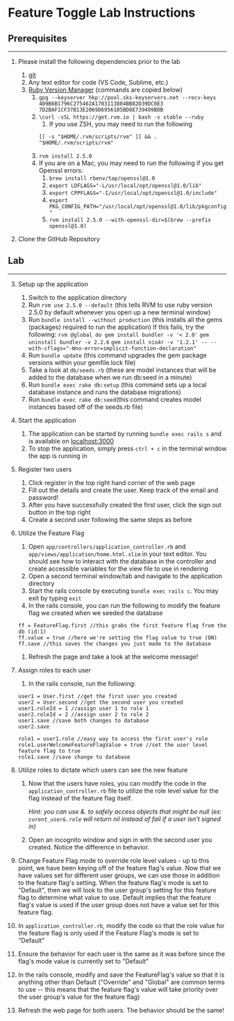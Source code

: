 # Feature Toggle Lab Instructions

## Prerequisites
--- 
1. Please install the following dependencies prior to the lab
   1. [git](https://git-scm.com/)
   2. Any text editor for code (VS Code, Sublime, etc.)
   3. [Ruby Version Manager](https://rvm.io/rvm/install) (commands are copied below)
      1. `gpg --keyserver hkp://pool.sks-keyservers.net --recv-keys 409B6B1796C275462A1703113804BB82D39DC0E3 7D2BAF1CF37B13E2069D6956105BD0E739499BDB`
      2. `\curl -sSL https://get.rvm.io | bash -s stable --ruby`
         1. If you use ZSH, you may need to run the following
         ```
         [[ -s "$HOME/.rvm/scripts/rvm" ]] && . "$HOME/.rvm/scripts/rvm"
      3. `rvm install 2.5.0`
      4. If you are on a Mac, you may need to run the following if you get Openssl errors:
         1. `brew install rbenv/tap/openssl@1.0`
         2. `export LDFLAGS="-L/usr/local/opt/openssl@1.0/lib"`
         3. `export CPPFLAGS="-I/usr/local/opt/openssl@1.0/include"`
         4. `export PKG_CONFIG_PATH="/usr/local/opt/openssl@1.0/lib/pkgconfig"`
         5. `rvm install 2.5.0 --with-openssl-dir=$(brew --prefix openssl@1.0)`

2. Clone the GitHub Repository
 

## Lab
---
3. Setup up the application
   1. Switch to the application directory
   2. Run `rvm use 2.5.0 --default` (this tells RVM to use ruby version 2.5.0 by default whenever you open up a new terminal window)
   3. Run `bundle install --without production` (this installs all the gems (packages) required to run the application) If this fails, try the following:
        `rvm @global do gem install bundler -v '< 2.0'`
        `gem uninstall bundler -v 2.2.6`
        `gem install nio4r -v '1.2.1' -- --with-cflags="-Wno-error=implicit-function-declaration"`
   4. Run `bundle update` (this command upgrades the gem package versions within your gemfile.lock file)
   5. Take a look at `db/seeds.rb` (these are model instances that will be added to the database when we run db:seed in a minute)
   6. Run `bundle exec rake db:setup` (this command sets up a local database instance and runs the database migrations)
   7. Run `bundle exec rake db:seed`(this command creates model instances based off of the seeds.rb file)
4. Start the application
   1. The application can be started by running `bundle exec rails s` and is available on [localhost:3000](http://localhost:3000)
   2. To stop the application, simply press `ctrl + c` in the terminal window the app is running in

5. Register two users
   1. Click register in the top right hand corner of the web page
   2. Fill out the details and create the user. Keep track of the email and password!
   3. After you have successfully created the first user, click the sign out button in the top right
   4. Create a second user following the same steps as before

6. Utilize the Feature Flag
   1. Open `app/controllers/application_controller.rb` and `app/views/application/home.html.slim` in your text editor. You should see how to interact with the database in the controller and create accessible variables for the view file to use in rendering
   2. Open a second terminal window/tab and navigate to the application directory
   3. Start the rails console by executing `bundle exec rails c`. You may exit by typing `exit`
   4. In the rails console, you can run the following to modify the feature flag we created when we seeded the database
   ```
   ff = FeatureFlag.first //this grabs the first feature flag from the db (id:1)
   ff.value = true //here we're setting the flag value to true (ON)
   ff.save //this saves the changes you just made to the database
   ```
    1. Refresh the page and take a look at the welcome message!

7. Assign roles to each user
   1. In the rails console, run the following:
   ```
   user1 = User.first //get the first user you created
   user2 = User.second //get the second user you created
   user1.roleId = 1 //assign user 1 to role 1
   user2.roleId = 2 //assign user 2 to role 2
   user1.save //save both changes to database
   user2.save

   role1 = user1.role //easy way to access the first user's role
   role1.userWelcomeFeatureFlagValue = true //set the user level feature flag to true
   role1.save //save change to database
   ```

8. Utilize roles to dictate which users can see the new feature
   1. Now that the users have roles, you can modify the code in the `application_controller.rb` file to utilize the role level value for the flag instead of the feature flag itself. 
   
      *Hint: you can use &. to safely access objects that might be null (ex: `curent_user&.role` will return nil instead of fail if a user isn't signed in)*

   2. Open an incognito window and sign in with the second user you created. Notice the difference in behavior.

9.  Change Feature Flag mode to override role level values - up to this point, we have been keying off of the feature flag's value. Now that we have values set for different user groups, we can use those in addition to the feature flag's setting. When the feature flag's mode is set to "Default", then we will look to the user group's setting for this feature flag to determine what value to use. Default implies that the feature flag's value is used if the user group does not have a value set for this feature flag.
   3.  In `application_controller.rb`, modify the code so that the role value for the feature flag is only used if the Feature Flag's mode is set to "Default"
   4.  Ensure the behavior for each user is the same as it was before since the flag's mode value is currently set to "Default"
   5.  In the rails console, modify and save the FeatureFlag's value so that it is anything other than Default ("Override" and "Global" are common terms to use -- this means that the feature flag's value will take priority over the user group's value for the feature flag)
   6.  Refresh the web page for both users. The behavior should be the same!

